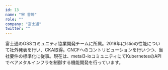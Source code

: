 ```yaml
---
id: 13
name: "宋 書坤"
role: ""
company: "富士通"
twitter: ""
---
```


富士通のOSSコミュニティ協業開発チームに所属。2019年にIstioの性能について社外発表を行い、CKA取得。CNCFへのコントリビューションを行いつつ、当社要件の標準化に従事。現在は、metal3-ioコミュニティにてKubernetesのAPIでベアメタルインフラを制御する機能開発を行っています。
